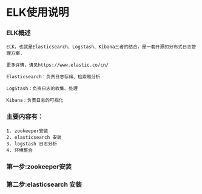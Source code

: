 # ELK使用说明
### ELK概述
```
ELK，也就是Elasticsearch、Logstash、Kibana三者的结合，是一套开源的分布式日志管理方案.

更多详情，请见https://www.elastic.co/cn/

Elasticsearch：负责日志存储、检索和分析

LogStash：负责日志的收集、处理

Kibana：负责日志的可视化

```

### 主要内容有：
```
1. zookeeper安装
2. elasticsearch 安装
3. logstash 日志分析
4. 环境整合
```
### 第一步:zookeeper安装


### 第二步:elasticsearch 安装